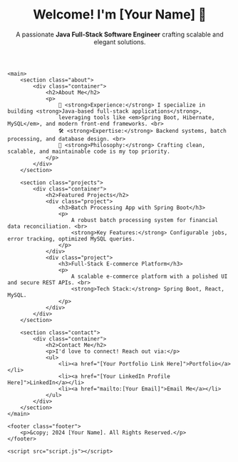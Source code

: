 <!DOCTYPE html>
<html lang="en">
<head>
    <meta charset="UTF-8">
    <meta name="viewport" content="width=device-width, initial-scale=1.0">
    <title>My Portfolio</title>
    <link rel="stylesheet" href="styles.css">
</head>
<body>
    <header class="header">
        <div class="container">
            <h1>Welcome! I'm <span class="highlight">[Your Name]</span> 👋</h1>
            <p>A passionate <strong>Java Full-Stack Software Engineer</strong> crafting scalable and elegant solutions.</p>
        </div>
    </header>
    
    <main>
        <section class="about">
            <div class="container">
                <h2>About Me</h2>
                <p>
                    🌟 <strong>Experience:</strong> I specialize in building <strong>Java-based full-stack applications</strong>, 
                    leveraging tools like <em>Spring Boot, Hibernate, MySQL</em>, and modern front-end frameworks. <br>
                    🛠️ <strong>Expertise:</strong> Backend systems, batch processing, and database design. <br>
                    🎯 <strong>Philosophy:</strong> Crafting clean, scalable, and maintainable code is my top priority.
                </p>
            </div>
        </section>
        
        <section class="projects">
            <div class="container">
                <h2>Featured Projects</h2>
                <div class="project">
                    <h3>Batch Processing App with Spring Boot</h3>
                    <p>
                        A robust batch processing system for financial data reconciliation. <br>
                        <strong>Key Features:</strong> Configurable jobs, error tracking, optimized MySQL queries.
                    </p>
                </div>
                <div class="project">
                    <h3>Full-Stack E-commerce Platform</h3>
                    <p>
                        A scalable e-commerce platform with a polished UI and secure REST APIs. <br>
                        <strong>Tech Stack:</strong> Spring Boot, React, MySQL.
                    </p>
                </div>
            </div>
        </section>
        
        <section class="contact">
            <div class="container">
                <h2>Contact Me</h2>
                <p>I'd love to connect! Reach out via:</p>
                <ul>
                    <li><a href="[Your Portfolio Link Here]">Portfolio</a></li>
                    <li><a href="[Your LinkedIn Profile Here]">LinkedIn</a></li>
                    <li><a href="mailto:[Your Email]">Email Me</a></li>
                </ul>
            </div>
        </section>
    </main>
    
    <footer class="footer">
        <p>&copy; 2024 [Your Name]. All Rights Reserved.</p>
    </footer>

    <script src="script.js"></script>
</body>
</html>
